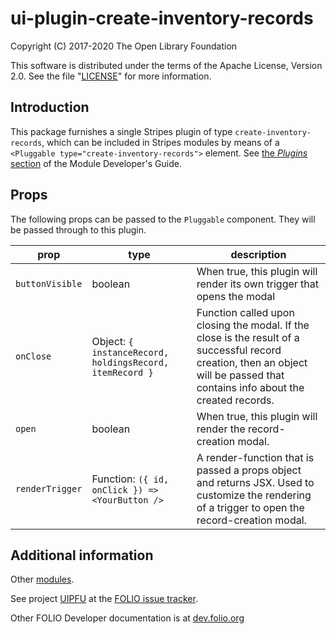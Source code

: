 # ui-plugin-create-inventory-records

Copyright (C) 2017-2020 The Open Library Foundation

This software is distributed under the terms of the Apache License,
Version 2.0. See the file "[LICENSE](LICENSE)" for more information.

## Introduction

This package furnishes a single Stripes plugin of type `create-inventory-records`,
which can be included in Stripes modules by means of a `<Pluggable
type="create-inventory-records">` element. See [the *Plugins*
section](https://github.com/folio-org/stripes-core/blob/master/doc/dev-guide.md#plugins)
of the Module Developer's Guide.

## Props

The following props can be passed to the `Pluggable` component. They will be passed through to this plugin.

| prop | type | description |
|------|------|-------------|
| `buttonVisible` | boolean | When true, this plugin will render its own trigger that opens the modal |
| `onClose` | Object: `{ instanceRecord, holdingsRecord, itemRecord }` | Function called upon closing the modal. If the close is the result of a successful record creation, then an object will be passed that contains info about the created records. |
| `open` | boolean | When true, this plugin will render the record-creation modal. |
| `renderTrigger` | Function: `({ id, onClick }) => <YourButton />` | A render-function that is passed a props object and returns JSX. Used to customize the rendering of a trigger to open the record-creation modal. |

## Additional information

Other [modules](https://dev.folio.org/source-code/#client-side).

See project [UIPFU](https://issues.folio.org/browse/UIPFU)
at the [FOLIO issue tracker](https://dev.folio.org/guidelines/issue-tracker/).

Other FOLIO Developer documentation is at [dev.folio.org](https://dev.folio.org/)

